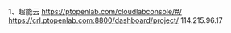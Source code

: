 1、超能云
https://ptopenlab.com/cloudlabconsole/#/
https://crl.ptopenlab.com:8800/dashboard/project/
114.215.96.17